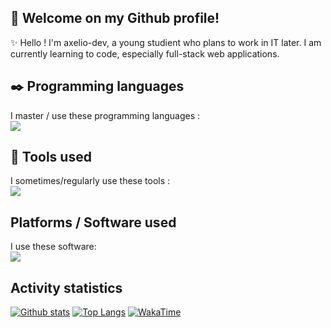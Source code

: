 ## 👋 Welcome on my Github profile! 
✨ Hello ! I'm axelio-dev, a young studient who plans to work in IT later. I am currently learning to code, especially full-stack web applications.

## ✒️ Programming languages

I master / use these programming languages :
<br /><a href="#">[![](https://skillicons.dev/icons?i=html,css,js,ts,&theme=dark)]()</a>

## 🧰 Tools used

I sometimes/regularly use these tools :
<br /><a href="#">[![](https://skillicons.dev/icons?i=nextjs,react,tailwind,mongodb,git,&theme=dark)]()</a>

## Platforms / Software used

I use these software:
<br /><a href="#">[![](https://skillicons.dev/icons?i=github,vscode,visualstudio,discord&theme=dark)]()</a>

## Activity statistics

<a href="#">![Github stats](https://github-readme-stats.vercel.app/api?username=axelio-dev&theme=blueberry&show_icons=true&hide_border=true&line_height=20)</a>
<a href="#">![Top Langs](https://github-readme-stats.vercel.app/api/top-langs/?username=axelio-dev&exclude_repo=game-of-life&layout=compact&theme=blueberry&hide_border=true)</a>
<a href="#">![WakaTime](https://github-readme-stats.vercel.app/api/wakatime/?username=axelio_dev&theme=blueberry&layout=compact&hide_border=true&langs_count=6)</a>
